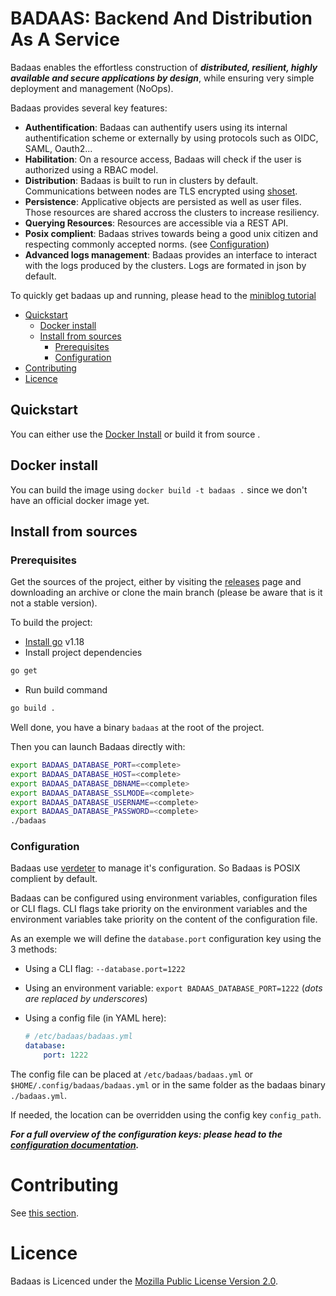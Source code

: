 # BADAAS: Backend And Distribution As A Service

Badaas enables the effortless construction of ***distributed, resilient, highly available and secure applications by design***, while ensuring very simple deployment and management (NoOps). 

Badaas provides several key features:

- **Authentification**: Badaas can authentify users using its internal authentification scheme or externally by using protocols such as OIDC, SAML, Oauth2...
- **Habilitation**: On a resource access, Badaas will check if the user is authorized using a RBAC model.
- **Distribution**: Badaas is built to run in clusters by default. Communications between nodes are TLS encrypted using [shoset](https://github.com/ditrit/shoset). 
- **Persistence**: Applicative objects are persisted as well as user files. Those resources are shared accross the clusters to increase resiliency.
- **Querying Resources**: Resources are accessible via a REST API.
- **Posix complient**: Badaas strives towards being a good unix citizen and respecting commonly accepted norms. (see [Configuration](#configuration))
- **Advanced logs management**: Badaas provides an interface to interact with the logs produced by the clusters. Logs are formated in json by default.

To quickly get badaas up and running, please head to the [miniblog tutorial](<!-- TODO: link the miniblog tutorial here -->)

- [Quickstart](#quickstart)
  - [Docker install](#docker-install)
  - [Install from sources](#install-from-sources)
    - [Prerequisites](#prerequisites)
    - [Configuration](#configuration)
- [Contributing](#contributing)
- [Licence](#licence)

## Quickstart

You can either use the [Docker Install](#docker-install) or build it from source .

## Docker install

You can build the image using `docker build -t badaas .` since we don't have an official docker image yet.

## Install from sources

### Prerequisites

Get the sources of the project, either by visiting the [releases](https://github.com/ditrit/badaas/releases) page and downloading an archive or clone the main branch (please be aware that is it not a stable version).

To build the project:

- [Install go](https://go.dev/dl/#go1.18.4) v1.18
- Install project dependencies

```bash
go get
```

- Run build command

```bash
go build .
```

Well done, you have a binary `badaas` at the root of the project.

Then you can launch Badaas directly with:

```bash
export BADAAS_DATABASE_PORT=<complete>
export BADAAS_DATABASE_HOST=<complete>
export BADAAS_DATABASE_DBNAME=<complete>
export BADAAS_DATABASE_SSLMODE=<complete>
export BADAAS_DATABASE_USERNAME=<complete>
export BADAAS_DATABASE_PASSWORD=<complete>
./badaas 
```

### Configuration

Badaas use [verdeter](https://github.com/ditrit/verdeter) to manage it's configuration. So Badaas is POSIX complient by default.

Badaas can be configured using environment variables, configuration files or CLI flags.
CLI flags take priority on the environment variables and the environment variables take priority on the content of the configuration file.

As an exemple we will define the `database.port` configuration key using the 3 methods:

- Using a CLI flag: `--database.port=1222`
- Using an environment variable: `export BADAAS_DATABASE_PORT=1222` (*dots are replaced by underscores*)
- Using a config file (in YAML here):

    ```yml
    # /etc/badaas/badaas.yml
    database:
        port: 1222
    ```

The config file can be placed at `/etc/badaas/badaas.yml` or `$HOME/.config/badaas/badaas.yml` or in the same folder as the badaas binary `./badaas.yml`.

If needed, the location can be overridden using the config key `config_path`.

***For a full overview of the configuration keys: please head to the [configuration documentation](./configuration.md).***

# Contributing

See [this section](./CONTRIBUTING.md).

# Licence

Badaas is Licenced under the [Mozilla Public License Version 2.0](./LICENSE).
